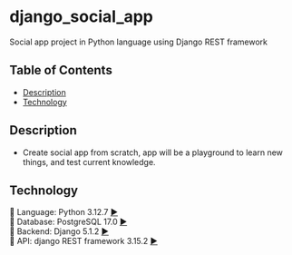 # django_social_app
Social app project in Python language using Django REST framework
## Table of Contents
- [Description](#description)
- [Technology](#technology)

## Description
- Create social app from scratch, app will be a playground to learn new things, and test current knowledge. 

## Technology
:small_orange_diamond: Language: Python 3.12.7 [:arrow_forward:](https://www.python.org/downloads/windows/) </br>
:small_orange_diamond: Database: PostgreSQL 17.0 [:arrow_forward:](https://www.enterprisedb.com/downloads/postgres-postgresql-downloads) </br>
:small_orange_diamond: Backend: Django 5.1.2 [:arrow_forward:](https://docs.djangoproject.com/en/5.1/releases/5.1.2/) </br>
:small_orange_diamond: API: django REST framework 3.15.2 [:arrow_forward:](https://www.django-rest-framework.org) </br>


